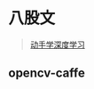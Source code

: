 # 八股文

>  [动手学深度学习](https://zh.d2l.ai/chapter_computer-vision/index.html)
>
> 





## opencv-caffe 



